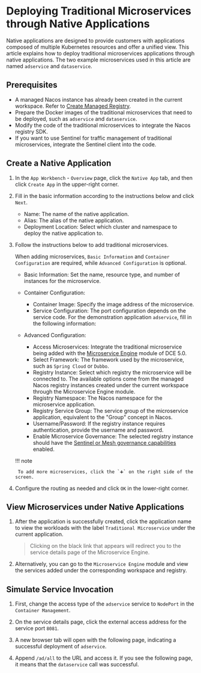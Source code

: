 # Deploying Traditional Microservices through Native Applications

Native applications are designed to provide customers with applications composed of multiple Kubernetes resources and offer a unified view. This article explains how to deploy traditional microservices applications through native applications. The two example microservices used in this article are named `adservice` and `dataservice`.


## Prerequisites

- A managed Nacos instance has already been created in the current workspace. Refer to [Create Managed Registry](../../../skoala/trad-ms/hosted/index.md).
- Prepare the Docker images of the traditional microservices that need to be deployed, such as `adservice` and `dataservice`.
- Modify the code of the traditional microservices to integrate the Nacos registry SDK.
- If you want to use Sentinel for traffic management of traditional microservices, integrate the Sentinel client into the code.

## Create a Native Application

1. In the `App Workbench` - `Overview` page, click the `Native App` tab, and then click `Create App` in the upper-right corner.


2. Fill in the basic information according to the instructions below and click `Next`.

    - Name: The name of the native application.
    - Alias: The alias of the native application.
    - Deployment Location: Select which cluster and namespace to deploy the native application to.

3. Follow the instructions below to add traditional microservices.

    When adding microservices, `Basic Information` and `Container Configuration` are required, while `Advanced Configuration` is optional.

    - Basic Information: Set the name, resource type, and number of instances for the microservice.
    - Container Configuration:

        - Container Image: Specify the image address of the microservice.
        - Service Configuration: The port configuration depends on the service code. For the demonstration application `adservice`, fill in the following information:

    - Advanced Configuration:

        - Access Microservices: Integrate the traditional microservice being added with the [Microservice Engine](../../../skoala/intro/index.md) module of DCE 5.0.
        - Select Framework: The framework used by the microservice, such as `Spring Cloud` or `Dubbo`.
        - Registry Instance: Select which registry the microservice will be connected to. The available options come from the managed Nacos registry instances created under the current workspace through the Microservice Engine module.
        - Registry Namespace: The Nacos namespace for the microservice application.
        - Registry Service Group: The service group of the microservice application, equivalent to the "Group" concept in Nacos.
        - Username/Password: If the registry instance requires authentication, provide the username and password.
        - Enable Microservice Governance: The selected registry instance should have the [Sentinel or Mesh governance capabilities](../../../skoala/trad-ms/hosted/plugins/plugin-center.md) enabled.


    !!! note 
    
        To add more microservices, click the `➕` on the right side of the screen.

4. Configure the routing as needed and click `OK` in the lower-right corner.



## View Microservices under Native Applications

1. After the application is successfully created, click the application name to view the workloads with the label `Traditional Microservice` under the current application.

    > Clicking on the black link that appears will redirect you to the service details page of the Microservice Engine.



2. Alternatively, you can go to the `Microservice Engine` module and view the services added under the corresponding workspace and registry.



## Simulate Service Invocation

1. First, change the access type of the `adservice` service to `NodePort` in the `Container Management`.

2. On the service details page, click the external access address for the service port `8081`.



3. A new browser tab will open with the following page, indicating a successful deployment of `adservice`.



4. Append `/ad/all` to the URL and access it. If you see the following page, it means that the `dataservice` call was successful.

